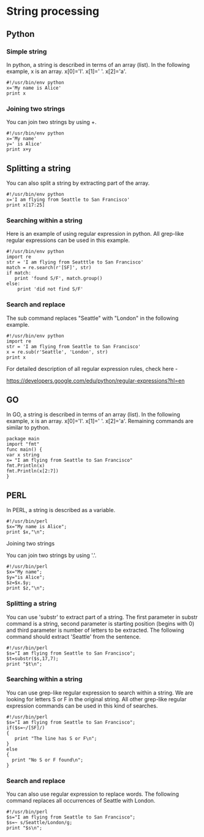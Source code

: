# String processing


## Python

### Simple string

In python, a string is described in terms of an array (list). In the following example, x is an array. x[0]='I'. x[1]=' '. x[2]='a'.

~~~~~~~~
#!/usr/bin/env python
x='My name is Alice'
print x
~~~~~~~~

### Joining two strings

You can join two strings by using +.

~~~~~~~~
#!/usr/bin/env python
x='My name'
y=' is Alice'
print x+y
~~~~~~~~


## Splitting a string

You can also split a string by extracting part of the array.
~~~~~~~~
#!/usr/bin/env python
x='I am flying from Seattle to San Francisco'
print x[17:25]
~~~~~~~~


### Searching within a string

Here is an example of using regular expression in python. All grep-like regular expressions can be used in this example.

~~~~~~~~
#!/usr/bin/env python
import re
str = 'I am flying from Seatttle to San Francisco'
match = re.search(r'[SF]', str)
if match:
   print 'found S/F', match.group() 
else:
    print 'did not find S/F'
~~~~~~~~   

### Search and replace

The sub command replaces "Seattle" with "London" in the following example.
~~~~~~~~
#!/usr/bin/env python
import re
str = 'I am flying from Seattle to San Francisco'
x = re.sub(r'Seattle', 'London', str)
print x
~~~~~~~~

For detailed description of all regular expression rules, check here -

https://developers.google.com/edu/python/regular-expressions?hl=en


## GO

In GO, a string is described in terms of an array (list). In the following example, x is an array. x[0]='I'. x[1]=' '. x[2]='a'. Remaining commands are similar to python.

~~~~~~~~
package main
import "fmt"
func main() {
var x string
x= "I am flying from Seattle to San Francisco"
fmt.Println(x)
fmt.Println(x[2:7])
}
~~~~~~~~






## PERL

In PERL, a string is described as a variable.

~~~~~~~~
#!/usr/bin/perl
$x="My name is Alice";
print $x,"\n";
~~~~~~~~

Joining two strings

You can join two strings by using '.'.

~~~~~~~~
#!/usr/bin/perl
$x="My name";
$y="is Alice";
$z=$x.$y;
print $z,"\n";
~~~~~~~~

### Splitting a string

You can use 'substr' to extract part of a string. The first parameter in substr command is a string, second parameter is starting position (begins with 0) and third parameter is number of letters to be extracted. The following command should extract 'Seattle' from the sentence.

~~~~~~~~
#!/usr/bin/perl
$s="I am flying from Seattle to San Francisco";
$t=substr($s,17,7);
print "$t\n";
~~~~~~~~


### Searching within a string

You can use grep-like regular expression to search within a string. We are looking for letters S or F in the original string. All other grep-like regular expression commands can be used in this kind of searches.

~~~~~~~~
#!/usr/bin/perl
$s="I am flying from Seattle to San Francisco";
if($s=~/[SF]/)
{
   print "The line has S or F\n";
}
else
{
  print "No S or F found\n";
}
~~~~~~~~

### Search and replace

You can also use regular expression to replace words. The following command replaces all occurrences of Seattle with London.

~~~~~~~~
#!/usr/bin/perl
$s="I am flying from Seattle to San Francisco";
$s=~ s/Seattle/London/g;
print "$s\n";
~~~~~~~~


